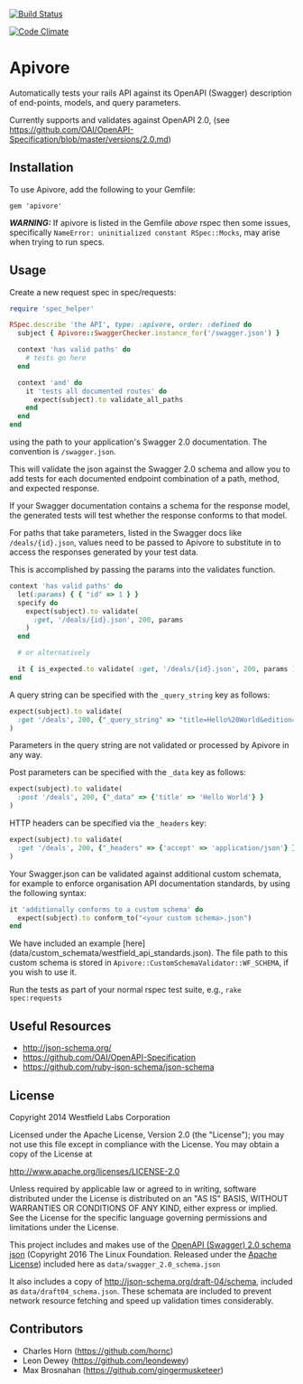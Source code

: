 [![Build Status](https://travis-ci.org/westfieldlabs/apivore.svg?branch=master)](https://travis-ci.org/westfieldlabs/apivore)

[![Code Climate](https://codeclimate.com/github/westfieldlabs/apivore/badges/gpa.svg)](https://codeclimate.com/github/westfieldlabs/apivore)
# Apivore

Automatically tests your rails API against its OpenAPI (Swagger) description of end-points, models, and query parameters.

Currently supports and validates against OpenAPI 2.0, (see https://github.com/OAI/OpenAPI-Specification/blob/master/versions/2.0.md)

## Installation

To use Apivore, add the following to your Gemfile:

    gem 'apivore'
***WARNING:*** If apivore is listed in the Gemfile _above_ rspec then some issues, specifically `NameError: uninitialized constant RSpec::Mocks`, may arise when trying to run specs.

## Usage

Create a new request spec in spec/requests:
```ruby
require 'spec_helper'

RSpec.describe 'the API', type: :apivore, order: :defined do
  subject { Apivore::SwaggerChecker.instance_for('/swagger.json') }

  context 'has valid paths' do
    # tests go here
  end

  context 'and' do
    it 'tests all documented routes' do
      expect(subject).to validate_all_paths
    end
  end
end
```
using the path to your application's Swagger 2.0 documentation. The convention is `/swagger.json`.

This will validate the json against the Swagger 2.0 schema and allow you to add tests for each documented endpoint combination of a path, method, and expected response.

If your Swagger documentation contains a schema for the response model, the generated tests will test whether the response conforms to that model.

For paths that take parameters, listed in the Swagger docs like `/deals/{id}.json`, values need to be passed to Apivore to substitute in to access the responses generated by your test data.

This is accomplished by passing the params into the validates function.
```ruby
context 'has valid paths' do
  let(:params) { { "id" => 1 } }
  specify do
    expect(subject).to validate(
      :get, '/deals/{id}.json', 200, params
    )
  end

  # or alternatively

  it { is_expected.to validate( :get, '/deals/{id}.json', 200, params ) }
end
```
A query string can be specified with the `_query_string` key as follows:

```ruby
expect(subject).to validate(
  :get '/deals', 200, {"_query_string" => "title=Hello%20World&edition=3"}
)
```
Parameters in the query string are not validated or processed by Apivore in any way.

Post parameters can be specified with the `_data` key as follows:

```ruby
expect(subject).to validate(
  :post '/deals', 200, {"_data" => {'title' => 'Hello World'} }
)
```

HTTP headers can be specified via the `_headers` key:

```ruby
expect(subject).to validate(
  :get '/deals', 200, {"_headers" => {'accept' => 'application/json'} }
)
```

Your Swagger.json can be validated against additional custom schemata, for example to enforce organisation API documentation standards, by using the following syntax:

```ruby
it 'additionally conforms to a custom schema' do
  expect(subject).to conform_to("<your custom schema>.json")
end
```
We have included an example [here] (data/custom_schemata/westfield_api_standards.json). The file path to this custom schema is stored in `Apivore::CustomSchemaValidator::WF_SCHEMA`, if you wish to use it. 

Run the tests as part of your normal rspec test suite, e.g., `rake spec:requests`

## Useful Resources

* http://json-schema.org/
* https://github.com/OAI/OpenAPI-Specification
* https://github.com/ruby-json-schema/json-schema

## License

Copyright 2014 Westfield Labs Corporation

Licensed under the Apache License, Version 2.0 (the "License");
you may not use this file except in compliance with the License.
You may obtain a copy of the License at

http://www.apache.org/licenses/LICENSE-2.0

Unless required by applicable law or agreed to in writing, software
distributed under the License is distributed on an "AS IS" BASIS,
WITHOUT WARRANTIES OR CONDITIONS OF ANY KIND, either express or implied.
See the License for the specific language governing permissions and
limitations under the License.

This project includes and makes use of the [OpenAPI (Swagger) 2.0 schema json](http://swagger.io/v2/schema.json) (Copyright 2016 The Linux Foundation. Released under the [Apache License](http://www.apache.org/licenses/LICENSE-2.0)) included here as `data/swagger_2.0_schema.json`

It also includes a copy of http://json-schema.org/draft-04/schema, included as `data/draft04_schema.json`. These schemata are included to prevent network resource fetching and speed up validation times considerably.

## Contributors

* Charles Horn (https://github.com/hornc)
* Leon Dewey (https://github.com/leondewey)
* Max Brosnahan (https://github.com/gingermusketeer)
